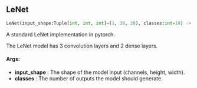 ## LeNet
```python
LeNet(input_shape:Tuple[int, int, int]=(1, 28, 28), classes:int=10) -> None
```
A standard LeNet implementation in pytorch.

The LeNet model has 3 convolution layers and 2 dense layers.



#### Args:

* **input_shape** :  The shape of the model input (channels, height, width).
* **classes** :  The number of outputs the model should generate.    